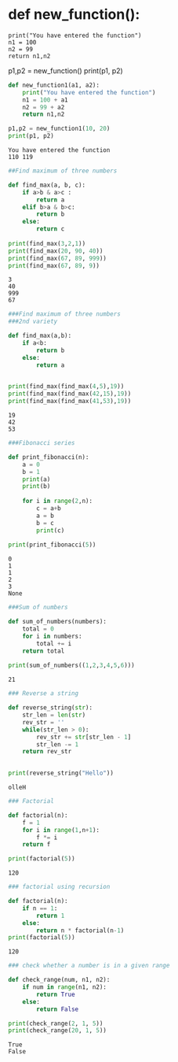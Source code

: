 # def new_function():
    print("You have entered the function")
    n1 = 100
    n2 = 99
    return n1,n2

p1,p2 = new_function()
print(p1, p2)


```python
def new_function1(a1, a2):
    print("You have entered the function")
    n1 = 100 + a1
    n2 = 99 + a2
    return n1,n2

p1,p2 = new_function1(10, 20)
print(p1, p2)
```

    You have entered the function
    110 119
    


```python
##Find maximum of three numbers

def find_max(a, b, c):
    if a>b & a>c :
        return a
    elif b>a & b>c:
        return b
    else:
        return c
    
print(find_max(3,2,1))
print(find_max(20, 90, 40))
print(find_max(67, 89, 999))
print(find_max(67, 89, 9))
```

    3
    40
    999
    67
    


```python
###Find maximum of three numbers
###2nd variety

def find_max(a,b):
    if a<b:
        return b
    else:
        return a

    
print(find_max(find_max(4,5),19))
print(find_max(find_max(42,15),19))
print(find_max(find_max(41,53),19))


```

    19
    42
    53
    


```python
###Fibonacci series

def print_fibonacci(n):
    a = 0
    b = 1
    print(a)
    print(b)
    
    for i in range(2,n):
        c = a+b        
        a = b
        b = c
        print(c)
        
print(print_fibonacci(5))
```

    0
    1
    1
    2
    3
    None
    


```python
###Sum of numbers

def sum_of_numbers(numbers):
    total = 0
    for i in numbers:
        total += i
    return total
    
print(sum_of_numbers((1,2,3,4,5,6)))
```

    21
    


```python
### Reverse a string

def reverse_string(str):
    str_len = len(str)
    rev_str = ''
    while(str_len > 0):
        rev_str += str[str_len - 1]
        str_len -= 1
    return rev_str

    
print(reverse_string("Hello"))
```

    olleH
    


```python
### Factorial

def factorial(n):
    f = 1
    for i in range(1,n+1):
        f *= i
    return f

print(factorial(5))
```

    120
    


```python
### factorial using recursion

def factorial(n):
    if n == 1:
        return 1
    else:
        return n * factorial(n-1)
print(factorial(5))
```

    120
    


```python
### check whether a number is in a given range

def check_range(num, n1, n2):
    if num in range(n1, n2):
        return True
    else:
        return False

print(check_range(2, 1, 5))
print(check_range(20, 1, 5))
```

    True
    False
    
